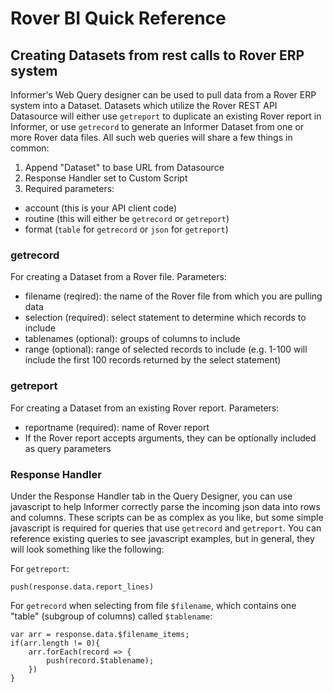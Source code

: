 # Rover BI Quick Reference

## Creating Datasets from rest calls to Rover ERP system
Informer's Web Query designer can be used to pull data from a Rover ERP system into a Dataset.  Datasets which utilize the Rover REST API Datasource will either use `getreport` to duplicate an existing Rover report in Informer, or use `getrecord` to generate an Informer Dataset from one or more Rover data files.  All such web queries will share a few things in common:
1. Append "Dataset" to base URL from Datasource
2. Response Handler set to Custom Script
3. Required parameters:
  - account (this is your API client code)
  - routine (this will either be `getrecord` or `getreport`)
  - format (`table` for `getrecord` or `json` for `getreport`)

### getrecord
For creating a Dataset from a Rover file.
Parameters:
 - filename (reqired): the name of the Rover file from which you are pulling data
 - selection (required): select statement to determine which records to include
 - tablenames (optional): groups of columns to include
 - range (optional): range of selected records to include (e.g. 1-100 will include the first 100 records returned by the select statement)

### getreport
For creating a Dataset from an existing Rover report.
Parameters:
 - reportname (required): name of Rover report
 - If the Rover report accepts arguments, they can be optionally included as query parameters

### Response Handler
Under the Response Handler tab in the Query Designer, you can use javascript to help Informer correctly parse the incoming json data into rows and columns.  These scripts can be as complex as you like, but some simple javascript is required for queries that use `getrecord` and `getreport`.  You can reference existing queries to see javascript examples, but in general, they will look something like the following:

For `getreport`:
```
push(response.data.report_lines)
```

For `getrecord` when selecting from file `$filename`, which contains one "table" (subgroup of columns) called `$tablename`:
```
var arr = response.data.$filename_items;
if(arr.length != 0){
	arr.forEach(record => {
        push(record.$tablename);
    })
}
```
